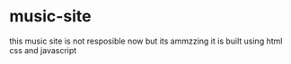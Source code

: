# music-site
this music site is not resposible now but its ammzzing it is built using html css and javascript
